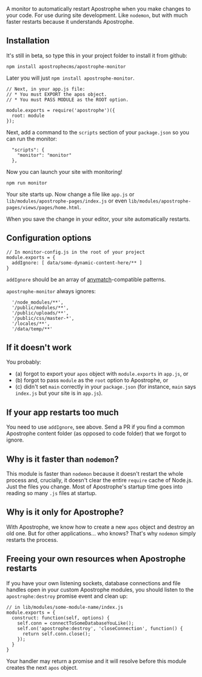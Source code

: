 A monitor to automatically restart Apostrophe when you make changes to your code. For use during site development. Like `nodemon`, but with much faster restarts because it understands Apostrophe.

## Installation

It's still in beta, so type this in your project folder to install it from github:

```
npm install apostrophecms/apostrophe-monitor
```

Later you will just `npm install apostrophe-monitor`.

```
// Next, in your app.js file:
// * You must EXPORT the apos object.
// * You must PASS MODULE as the ROOT option.

module.exports = require('apostrophe')({
  root: module
});
```

Next, add a command to the `scripts` section of your `package.json` so you can run the monitor:

```
  "scripts": {
    "monitor": "monitor"
  },
```

Now you can launch your site with monitoring!

```
npm run monitor
```

Your site starts up. Now change a file like `app.js` or `lib/modules/apostrophe-pages/index.js` or even `lib/modules/apostrophe-pages/views/pages/home.html`.

When you save the change in your editor, your site automatically restarts.

## Configuration options

```
// In monitor-config.js in the root of your project
module.exports = {
  addIgnore: [ data/some-dynamic-content-here/** ]
}
```

`addIgnore` should be an array of [anymatch](https://npmjs.org/package/anymatch)-compatible patterns.

`apostrophe-monitor` always ignores:

```
  '/node_modules/**',
  '/public/modules/**',
  '/public/uploads/**',
  '/public/css/master-*',
  '/locales/**',
  '/data/temp/**'
```

## If it doesn't work

You probably:

* (a) forgot to export your `apos` object with `module.exports` in `app.js`, or
* (b) forgot to pass `module` as the `root` option to Apostrophe, or
* (c) didn't set `main` correctly in your `package.json` (for instance, `main` says `index.js` but your site is in `app.js`).

## If your app restarts too much

You need to use `addIgnore`, see above. Send a PR if you find a common Apostrophe content folder (as opposed to code folder) that we forgot to ignore.

## Why is it faster than `nodemon`?

This module is faster than `nodemon` because it doesn't restart the whole process and, crucially, it doesn't clear the entire `require` cache of Node.js. Just the files you change. Most of Apostrophe's startup time goes into reading so many `.js` files at startup.

## Why is it only for Apostrophe?

With Apostrophe, we know how to create a new `apos` object and destroy an old one. But for other applications... who knows? That's why `nodemon` simply restarts the process.

## Freeing your own resources when Apostrophe restarts

If you have your own listening sockets, database connections and file handles open in your custom Apostrophe modules, you should listen to the `apostrophe:destroy` promise event and clean up:

```
// in lib/modules/some-module-name/index.js
module.exports = {
  construct: function(self, options) {
  	self.conn = connectToSomeDatabaseYouLike();
  	self.on('apostrophe:destroy', 'closeConnection', function() {
  	  return self.conn.close();
	});
  }  
}
```

Your handler may return a promise and it will resolve before this module creates the next `apos` object.
